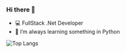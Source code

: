 ### Hi there 👋
- 💻 FullStack .Net Developer
- 🌱 I’m always learning something in Python

![Top Langs](https://github-readme-stats.vercel.app/api/top-langs/?username=relson&layout=compact)
